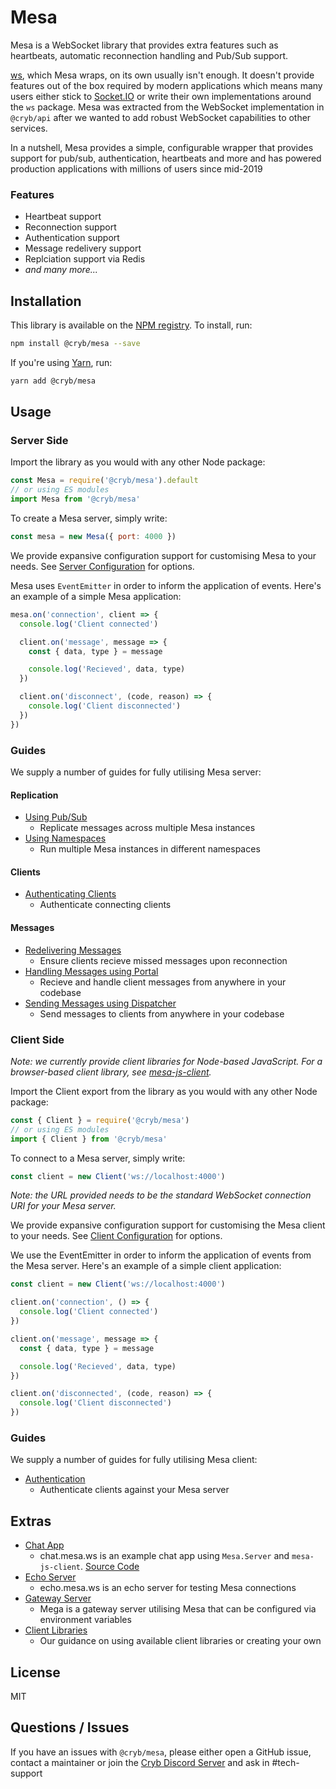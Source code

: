 <!-- ![Cryb OSS](.github/cryb.png "Cryb OSS Logo") -->

<!-- _**Mesa** — Robust, reliable WebSockets_ -->
# Mesa
<!-- [![GitHub contributors](https://img.shields.io/github/contributors/crybapp/mesa)](https://github.com/crybapp/mesa/graphs/contributors) [![License](https://img.shields.io/github/license/crybapp/mesa)](https://github.com/crybapp/mesa/blob/master/LICENSE) [![Patreon Donate](https://img.shields.io/badge/donate-Patreon-red.svg)](https://patreon.com/cryb) -->

Mesa is a WebSocket library that provides extra features such as heartbeats, automatic reconnection handling and Pub/Sub support.

[ws](https://www.npmjs.com/package/ws), which Mesa wraps, on its own usually isn't enough. It doesn't provide features out of the box required by modern applications which means many users either stick to [Socket.IO](https://socket.io) or write their own implementations around the `ws` package. Mesa was extracted from the WebSocket implementation in `@cryb/api` after we wanted to add robust WebSocket capabilities to other services.

In a nutshell, Mesa provides a simple, configurable wrapper that provides support for pub/sub, authentication, heartbeats and more and has powered production applications with millions of users since mid-2019

### Features
* Heartbeat support
* Reconnection support
* Authentication support
* Message redelivery support
* Replciation support via Redis
* *and many more...*

## Installation
This library is available on the [NPM registry](https://www.npmjs.com/package/@cryb/mesa). To install, run:
```bash
npm install @cryb/mesa --save
```
If you're using [Yarn](https://yarnpkg.com), run:

```bash
yarn add @cryb/mesa
```

## Usage
### Server Side
Import the library as you would with any other Node package:
```js
const Mesa = require('@cryb/mesa').default
// or using ES modules
import Mesa from '@cryb/mesa'
```

To create a Mesa server, simply write:
```js
const mesa = new Mesa({ port: 4000 })
```

We provide expansive configuration support for customising Mesa to your needs. See [Server Configuration](src/docs/server/configuration.md) for options.

Mesa uses `EventEmitter` in order to inform the application of events. Here's an example of a simple Mesa application:
```js
mesa.on('connection', client => {
  console.log('Client connected')

  client.on('message', message => {
    const { data, type } = message

    console.log('Recieved', data, type)
  })

  client.on('disconnect', (code, reason) => {
    console.log('Client disconnected')
  })
})
```

### Guides
We supply a number of guides for fully utilising Mesa server:

#### Replication
* [Using Pub/Sub](src/docs/server/pubsub.md)
  * Replicate messages across multiple Mesa instances
* [Using Namespaces](src/docs/server/namespaces.md)
  * Run multiple Mesa instances in different namespaces

#### Clients
* [Authenticating Clients](src/docs/server/client/authentication.md)
  * Authenticate connecting clients

#### Messages
* [Redelivering Messages](src/docs/server/message/sync.md)
  * Ensure clients recieve missed messages upon reconnection
* [Handling Messages using Portal](src/docs/server/message/portal.md)
  * Recieve and handle client messages from anywhere in your codebase
* [Sending Messages using Dispatcher](src/docs/server/message/dispatcher.md)
  * Send messages to clients from anywhere in your codebase

### Client Side
*Note: we currently provide client libraries for Node-based JavaScript. For a browser-based client library, see [mesa-js-client](https://github.com/neoncloth/mesa-js-client).*

Import the Client export from the library as you would with any other Node package:
```js
const { Client } = require('@cryb/mesa')
// or using ES modules
import { Client } from '@cryb/mesa'
```

To connect to a Mesa server, simply write:
```js
const client = new Client('ws://localhost:4000')
```
*Note: the URL provided needs to be the standard WebSocket connection URI for your Mesa server.*

We provide expansive configuration support for customising the Mesa client to your needs. See [Client Configuration](src/docs/client/configuration.md) for options.

We use the EventEmitter in order to inform the application of events from the Mesa server. Here's an example of a simple client application:
```js
const client = new Client('ws://localhost:4000')

client.on('connection', () => {
  console.log('Client connected')
})

client.on('message', message => {
  const { data, type } = message

  console.log('Recieved', data, type)
})

client.on('disconnected', (code, reason) => {
  console.log('Client disconnected')
})
```

### Guides
We supply a number of guides for fully utilising Mesa client:

* [Authentication](src/docs/client/authentication.md)
  * Authenticate clients against your Mesa server

## Extras
* [Chat App](https://chat.mesa.ws)
  * chat.mesa.ws is an example chat app using `Mesa.Server` and `mesa-js-client`. [Source Code](https://github.com/neoncloth/mech)
* [Echo Server](https://echo.mesa.ws)
  * echo.mesa.ws is an echo server for testing Mesa connections
* [Gateway Server](https://github.com/neoncloth/mega)
  * Mega is a gateway server utilising Mesa that can be configured via environment variables
* [Client Libraries](/src/docs/client-libraries.md)
  * Our guidance on using available client libraries or creating your own

## License
MIT

## Questions / Issues
If you have an issues with `@cryb/mesa`, please either open a GitHub issue, contact a maintainer or join the [Cryb Discord Server](https://discord.gg/ShTATH4) and ask in #tech-support
